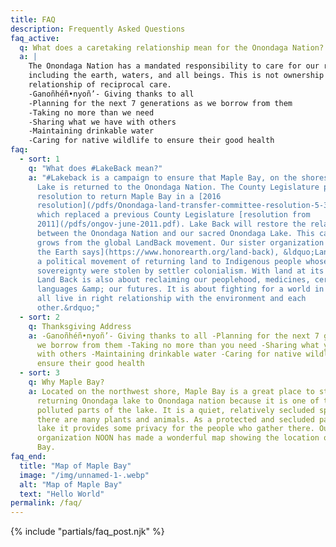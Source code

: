 ```yaml
---
title: FAQ
description: Frequently Asked Questions
faq_active:
  q: What does a caretaking relationship mean for the Onondaga Nation?
  a: |
    The Onondaga Nation has a mandated responsibility to care for our relatives
    including the earth, waters, and all beings. This is not ownership but a
    relationship of reciprocal care.
    -Ganoñhéñ•nyoñ’- Giving thanks to all
    -Planning for the next 7 generations as we borrow from them
    -Taking no more than we need
    -Sharing what we have with others
    -Maintaining drinkable water
    -Caring for native wildlife to ensure their good health
faq:
  - sort: 1
    q: "What does #LakeBack mean?"
    a: "#Lakeback is a campaign to ensure that Maple Bay, on the shores of Onondaga
      Lake is returned to the Onondaga Nation. The County Legislature passed a
      resolution to return Maple Bay in a [2016
      resolution](/pdfs/Onondaga-land-transfer-committee-resolution-5-3-16.pdf),
      which replaced a previous County Legislature [resolution from
      2011](/pdfs/ongov-june-2011.pdf). Lake Back will restore the relationship
      between the Onondaga Nation and our sacred Onondaga Lake. This campaign
      grows from the global LandBack movement. Our sister organization [Honor
      the Earth says](https://www.honorearth.org/land-back), &ldquo;Land Back is
      a political movement of returning land to Indigenous people whose land and
      sovereignty were stolen by settler colonialism. With land at its core,
      Land Back is also about reclaiming our peoplehood, medicines, ceremonies,
      languages &amp; our futures. It is about fighting for a world in which we
      all live in right relationship with the environment and each
      other.&rdquo;"
  - sort: 2
    q: Thanksgiving Address
    a: -Ganoñhéñ•nyoñ’- Giving thanks to all -Planning for the next 7 generations as
      we borrow from them -Taking no more than you need -Sharing what you have
      with others -Maintaining drinkable water -Caring for native wildlife to
      ensure their good health
  - sort: 3
    q: Why Maple Bay?
    a: Located on the northwest shore, Maple Bay is a great place to start with
      returning Onondaga lake to Onondaga nation because it is one of the least
      polluted parts of the lake. It is a quiet, relatively secluded spot where
      there are many plants and animals. As a protected and secluded part of the
      lake it provides some privacy for the people who gather there. Our sister
      organization NOON has made a wonderful map showing the location of Maple
      Bay.
faq_end:
  title: "Map of Maple Bay"
  image: "/img/unnamed-1-.webp"
  alt: "Map of Maple Bay"
  text: "Hello World"
permalink: /faq/
---
```

{% include "partials/faq_post.njk" %}
